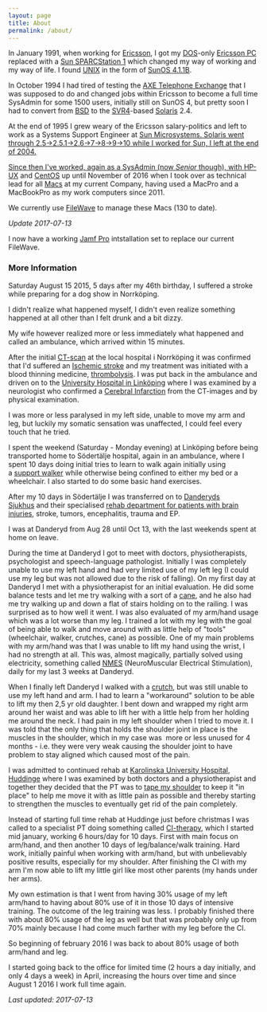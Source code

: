 ```yaml
---
layout: page
title: About
permalink: /about/
---
```


In January 1991, when working for <a href="https://www.ericsson.com/">Ericsson</a>, I got my <a href="https://en.wikipedia.org/wiki/MS-DOS">DOS</a>-only <a href="http://oju.mbnet.fi/retro/EricssonPC_eng.html">Ericsson PC</a> replaced with a <a href="https://en.wikipedia.org/wiki/SPARCstation_1">Sun SPARCStation 1</a> which changed my way of working and my way of life. I found <a href="https://en.wikipedia.org/wiki/Unix">UNIX</a> in the form of <a href="https://en.wikipedia.org/wiki/SunOS">SunOS 4.1.1B</a>.

In October 1994 I had tired of testing the <a href="https://en.wikipedia.org/wiki/AXE_telephone_exchange">AXE Telephone Exchange</a> that I was supposed to do and changed jobs within Ericsson to become a full time SysAdmin for some 1500 users, initially still on SunOS 4, but pretty soon I had to convert from <a href="https://en.wikipedia.org/wiki/Berkeley_Software_Distribution">BSD</a> to the <a href="https://en.wikipedia.org/wiki/UNIX_System_V#SVR4">SVR4</a>-based <a href="https://en.wikipedia.org/wiki/Solaris_(operating_system)">Solaris</a> 2.4.

At the end of 1995 I grew weary of the Ericsson salary-politics and left to work as a Systems Support Engineer at <a href="https://en.wikipedia.org/wiki/Sun_Microsystems">Sun Microsystems. Solaris went through 2.5->2.5.1->2.6->7->8->9->10 while I worked for Sun, I left at the end of 2004.

Since then I've worked, again as a SysAdmin (now *Senior* though), with <a href="https://en.wikipedia.org/wiki/HP-UX">HP-UX</a> and <a href="https://www.centos.org/">CentOS</a> up until November of 2016 when I took over as technical lead for all <a href="https://www.apple.com/mac/">Macs</a> at my current Company, having used a MacPro and a MacBookPro as my work computers since 2011.

We currently use <a href="https://www.filewave.com/">FileWave</a> to manage these Macs (130 to date).

*Update 2017-07-13*

I now have a working <a href="https://jamf.com">Jamf Pro</a> intstallation set to replace our current FileWave.

### More Information

Saturday August 15 2015, 5 days after my 46th birthday, I suffered a stroke while preparing for a dog show in Norrköping.

I didn't realize what happened myself, I didn't even realize something happened at all other than I felt drunk and a bit dizzy.

My wife however realized more or less immediately what happened and called an ambulance, which arrived within 15 minutes.

After the initial <a href="https://en.wikipedia.org/wiki/CT_scan" target="_blank">CT-scan</a> at the local hospital i Norrköping it was confirmed that I'd suffered an <a href="http://www.stroke.org/understand-stroke/what-stroke/ischemic-stroke" target="_blank">Ischemic stroke</a> and my treatment was initiated with a blood thinning medicine, <a href="https://en.wikipedia.org/wiki/Thrombolysis" target="_blank">thrombolysis</a>. I was put back in the ambulance and driven on to the <a href="https://en.wikipedia.org/wiki/Link%C3%B6ping_University_Hospital" target="_blank">University Hospital in Linköping</a> where I was examined by a neurologist who confirmed a <a href="https://en.wikipedia.org/wiki/Cerebral_infarction" target="_blank">Cerebral Infarction</a> from the CT-images and by physical examination.

I was more or less paralysed in my left side, unable to move my arm and leg, but luckily my somatic sensation was unaffected, I could feel every touch that he tried.

I spent the weekend (Saturday - Monday evening) at Linköping before being transported home to Södertälje hospital, again in an ambulance, where I spent 10 days doing initial tries to learn to walk again initially using a <a href="https://www.homeandmedical.co.uk/images/products/ub0iv_F22880_5.jpg" target="_blank">support walker</a> while otherwise being confined to either my bed or a wheelchair. I also started to do some basic hand exercises.

After my 10 days in Södertälje I was transferred on to <a href="https://en.wikipedia.org/wiki/Danderyds_sjukhus" target="_blank">Danderyds Sjukhus</a> and their specialised <a href="http://www.ds.se/MottagningAvdelning/Mottagningar/Hjarnskaderehabilitering/" target="_blank">rehab department for patients with brain injuries</a>, stroke, tumors, encephalitis, trauma and EP.

I was at Danderyd from Aug 28 until Oct 13, with the last weekends spent at home on leave.

During the time at Danderyd I got to meet with doctors, physiotherapists, psychologist and speech-language pathologist. Initially I was completely unable to use my left hand and had very limited use of my left leg (I could use my leg but was not allowed due to the risk of falling). On my first day at Danderyd I met with a physiotherapist for an initial evaluation. He did some balance tests and let me try walking with a sort of a <a href="https://www.varsam.se/pub_images/large/5600_Bock.jpg" target="_blank">cane</a>, and he also had me try walking up and down a flat of stairs holding on to the railing. I was surprised as to how well it went. I was also evaluated of my arm/hand usage which was a lot worse than my leg. I trained a lot with my leg with the goal of being able to walk and move around with as little help of "tools" (wheelchair, walker, crutches, cane) as possible. One of my main problems with my arm/hand was that I was unable to lift my hand using the wrist, I had no strength at all. This was, almost magically, partially solved using electricity, something called <a href="https://en.wikipedia.org/wiki/Electrical_muscle_stimulation" target="_blank">NMES</a> (NeuroMuscular Electrical Stimulation), daily for my last 3 weeks at Danderyd.

When I finally left Danderyd I walked with a <a href="http://www.novis.com.au/wp-content/uploads/2013/09/BetterLiving_CrutchForearm_web.jpg" target="_blank">crutch</a>, but was still unable to use my left hand and arm. I had to learn a "workaround" solution to be able to lift my then 2,5 yr old daughter. I bent down and wrapped my right arm around her waist and was able to lift her with a little help from her holding me around the neck. I had pain in my left shoulder when I tried to move it. I was told that the only thing that holds the shoulder joint in place is the muscles in the shoulder, which in my case was  more or less unused for 4 months - i.e. they were very weak causing the shoulder joint to have problem to stay aligned which caused most of the pain.

I was admitted to continued rehab at <a href="https://en.wikipedia.org/wiki/Karolinska_University_Hospital" target="_blank">Karolinska University Hospital, Huddinge</a> where I was examined by both doctors and a physiotherapist and together they decided that the PT was to <a href="http://www.protherapysupplies.com/Kinesio-Pre-Cut-Shoulder.jpg" target="_blank">tape my shoulder</a> to keep it "in place" to help me move it with as little pain as possible and thereby starting to strengthen the muscles to eventually get rid of the pain completely.

Instead of starting full time rehab at Huddinge just before christmas I was called to a specialist PT doing something called <a href="https://en.wikipedia.org/wiki/Constraint-induced_movement_therapy" target="_blank">CI-therapy</a>, which I started mid january, working 6 hours/day for 10 days. First with main focus on arm/hand, and then another 10 days of leg/balance/walk training. Hard work, initially painful when working with arm/hand, but with unbelievably positive results, especially for my shoulder. After finishing the CI with my arm I'm now able to lift my little girl like most other parents (my hands under her arms).

My own estimation is that I went from having 30% usage of my left arm/hand to having about 80% use of it in those 10 days of intensive training. The outcome of the leg training was less. I probably finished there with about 80% usage of the leg as well but that was probably only up from 70% mainly because I had come much farther with my leg before the CI.

So beginning of february 2016 I was back to about 80% usage of both arm/hand and leg.

I started going back to the office for limited time (2 hours a day initially, and only 4 days a week) in April, increasing the hours over time and since August 1 2016 I work full time again.

*Last updated: 2017-07-13*
